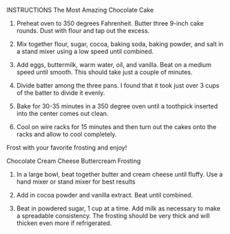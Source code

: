 INSTRUCTIONS
The Most Amazing Chocolate Cake

1) Preheat oven to 350 degrees Fahrenheit. Butter three 9-inch cake rounds. Dust with flour and tap out the excess.

2) Mix together flour, sugar, cocoa, baking soda, baking powder, and salt in a stand mixer using a low speed until combined.

3) Add eggs, buttermilk, warm water, oil, and vanilla. Beat on a medium speed until smooth. This should take just a couple of minutes.

4) Divide batter among the three pans. I found that it took just over 3 cups of the batter to divide it evenly.

5) Bake for 30-35 minutes in a 350 degree oven until a toothpick inserted into the center comes out clean.

6) Cool on wire racks for 15 minutes and then turn out the cakes onto the racks and allow to cool completely.

Frost with your favorite frosting and enjoy!


Chocolate Cream Cheese Buttercream Frosting

1) In a large bowl, beat together butter and cream cheese until fluffy. Use a hand mixer or stand mixer for best results

2) Add in cocoa powder and vanilla extract. Beat until combined.

3) Beat in powdered sugar, 1 cup at a time. Add milk as necessary to make a spreadable consistency. The frosting should be very thick and will thicken even more if refrigerated.